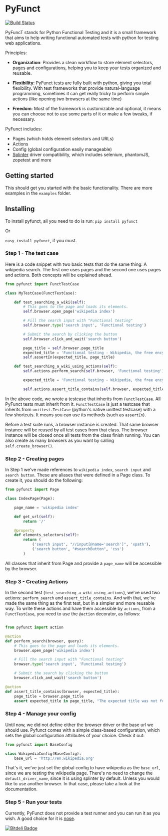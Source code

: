 # PyFunct
[![Build Status](https://travis-ci.org/gabrielpjordao/pyfunct.png)](https://travis-ci.org/gabrielpjordao/pyfunct)

PyFuncT stands for Python Functional Testing and it is a small framework that aims to help writing functional automated tests with python for testing web applications.

Principles:
* <b>Organization</b>: Provides a clean workflow to store element selectors, pages and configurations, helping you to keep your tests organized and reusable.

* <b>Flexibility</b>: PyFunct tests are fully built with python, giving you total flexibility. With test frameworks that provide natural-language programming, sometimes it can get really tricky to perform simple actions (like opening two browsers at the same time)

* <b>Freedom</b>:  Most of the framework is customizable and optional, it means you can choose not to use some parts of it or make a few tweaks, if necessary.

PyFunct includes:
* Pages (which holds element selectors and URLs)
* Actions
* Config (global configuration easily manageable)
* [Splinter](http://splinter.cobrateam.info/) driver compatibility, which includes selenium, phantomJS, zopetest and more

## Getting started

This should get you started with the basic functionality. There are more examples in the `examples` folder.

## Installing
To install pyfunct, all you need to do is run:
`pip install pyfunct`

Or

`easy_install pyfunct`, if you must.


### Step 1 - The test case
Here is a code snippet with two basic tests that do the same thing: A wikipedia search. The first one uses pages and the second one uses pages and actions. Both concepts will be explained ahead.

```python
from pyfunct import FunctTestCase

class MyTestCase(FunctTestCase):

    def test_searching_a_wiki(self):
        # This goes to the page and loads its elements.
        self.browser.open_page('wikipedia index')

        # Fill the search input with "Functional testing"
        self.browser.type('search input', 'Functional testing')

        # Submit the search by clicking the button
        self.browser.click_and_wait('search button')

        page_title = self.browser.page_title
        expected_title = 'Functional testing - Wikipedia, the free encyclopedia'
        self.assertIn(expected_title, page_title)

    def test_searching_a_wiki_using_actions(self):
        self.actions.perform_search(self.browser, 'Functional testing')

        expected_title = 'Functional testing - Wikipedia, the free encyclopedia'

        self.actions.assert_title_contains(self.browser, expected_title)

```
In the above code, we wrote a testcase that inherits from `FunctTestCase`. All PyFunct tests must inherit from it.
`FunctTestCase` is just a testcase that inherits from `unittest.TestCase` (python's native unittest testcase) with a few shortcuts. It means you can use its methods (such as `assertIn`).

Before a test suite runs, a browser instance is created. That same browser instance will be reused by all test cases from that class.
The browser instance will be closed once all tests from the class finish running.
You can also create as many browsers as you want by calling `self.create_browser()`.

### Step 2 - Creating pages
In Step 1 we've made references to `wikipedia index`, `search input` and `search button`. These are aliases that were defined in a Page class. To create it, you should do the following:
```python
from pyfunct import Page

class IndexPage(Page):

    page_name = 'wikipedia index'

    def get_url(self):
        return '/'

    @property
    def elements_selectors(self):
        return (
            ('search input', "//input[@name='search']", 'xpath'),
            ('search button', "#searchButton", 'css')
        )

```
All classes that inherit from Page and provide a `page_name` will be accessible by the browser.

### Step 3 - Creating Actions
In the second test (`test_searching_a_wiki_using_actions`), we've used two actions: `perform_search` and `assert_title_contains`. And with that, we've made the same thing as the first test, but in a simpler and more reusable way. To write these actions and have them accessible by `actions`, from a `FunctTestCase`, you need to use the `@action` decorator, as follows:

```python

from pyfunct import action

@action
def perform_search(browser, query):
    # This goes to the page and loads its elements.
    browser.open_page('wikipedia index')

    # Fill the search input with "Functional testing"
    browser.type('search input', 'Functional testing')

    # Submit the search by clicking the button
    browser.click_and_wait('search button')

@action
def assert_title_contains(browser, expected_title):
    page_title = browser.page_title
    assert expected_title in page_title, "The expected title was not found in the page title"
```

### Step 4 - Manage your config
Until now, we did not define either the browser driver or the base url we should use. Pyfunct comes with a simple class-based configuration, which sets the global configuration attributes of your choice. Check it out:
```python
from pyfunct import BaseConfig

class WikipediaConfig(BaseConfig):
    base_url = 'http://en.wikipedia.org'
```

That's it, we've just set the global config to have wikipedia as the `base_url`, since we are testing the wikipedia page.
There's no need to change the `default_driver_name`, since it is using splinter by default. Unless you would like to use another browser. In that case, please take a look at the documentation.

### Step 5 - Run your tests
Currently, PyFunct does not provide a test runner and you can run it as you wish. A good choice for it is [nose](https://github.com/nose-devs/nose).


[![Bitdeli Badge](https://d2weczhvl823v0.cloudfront.net/gabrielpjordao/pyfunct/trend.png)](https://bitdeli.com/free "Bitdeli Badge")

